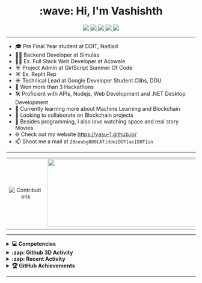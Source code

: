 <h1 align="center"> :wave: Hi, I'm Vashishth</h1>

<p align="center">
  <a href="https://vasu-1.github.io/">
    <img src="https://img.shields.io/badge/website-ff4d4d?style=for-the-badge&logo=About.me&logoColor=white">
  </a>
  <a href="https://www.linkedin.com/in/vashishth-patel-312a52204/">
    <img src="https://img.shields.io/badge/VashishthPatel-0077B5?style=for-the-badge&logo=linkedin&logoColor=white">
  <a/>
  <a href="https://twitter.com/VashishthPatel_">
    <img src="https://img.shields.io/badge/@VashishthPatel_-1DA1F2?style=for-the-badge&logo=twitter&logoColor=white">
  </a>
  <a href="https://www.youtube.com/channel/UCT_aAHVTwIPvW3mEUfHbB7g">
    <img src="https://img.shields.io/badge/Sky_Is_Your_Limit-%23FF0000.svg?style=for-the-badge&logo=YouTube&logoColor=white">
  </a>
  <a href="https://www.facebook.com/people/Vashishth-Patel/100071806075318/">
    <img src="https://img.shields.io/badge/Facebook-%231877F2.svg?style=for-the-badge&logo=Facebook&logoColor=white">
  </a>
</p>


---

- 🎓 Pre Final Year student at DDIT, Nadiad
- 👩‍💻 Backend Developer at Simulas
- 👩‍💻 Ex. Full Stack Web Developer at Acowale
- ☀️ Project Admin at GirlScript Summer Of Code
- ☀️ Ex. Replit Rep
- ☀️ Technical Lead at Google Developer Student Clibs, DDU
- 🥇 Won more than 3 Hackathons
- 🛠  Proficient with APIs, Nodejs, Web Development and .NET Desktop Development
- 🌱 Currently learning more about Machine Learning and Blockchain
- 👯 Looking to collaborate on Blockchain projects
- 💬 Besides programming, I also love watching space and real story Movies.
- 🌐 Check out my website https://vasu-1.github.io/
- 📫 Shoot me a mail at `20ceubg080[AT]ddu[DOT]ac[DOT]in`

---

<table align="center">
  <tr>
    <td align="center">
      <img alt="Contributions" src="https://github-readme-stats.vercel.app/api?username=vasu-1&show_icons=true&theme=vision-friendly-light&hide_border=true" width="400px" height="180px" >
    </td>
    <td align="center">
        <img src ="https://github-readme-streak-stats.herokuapp.com?user=vasu-1&theme=vision-friendly-light&hide_border=true" width="400px" height="180px">
    </td>
  </tr>
</table>

---

<details>
  <summary> <b> 💻 Competencies </b></summary>

![C++](https://img.shields.io/badge/c++-%2300599C.svg?style=for-the-badge&logo=c%2B%2B&logoColor=white)
![C](https://img.shields.io/badge/c-%2300599C.svg?style=for-the-badge&logo=c&logoColor=white)
![Python](https://img.shields.io/badge/python-3670A0?style=for-the-badge&logo=python&labelColor=black&color=3776ab)
![PHP](https://img.shields.io/badge/php-%23777BB4.svg?style=for-the-badge&logo=php&logoColor=white)
![Java](https://img.shields.io/badge/java-%23ED8B00.svg?style=for-the-badge&logo=java&logoColor=white)
![HTML5](https://img.shields.io/badge/html5-%23E34F26.svg?style=for-the-badge&logo=html5&logoColor=white)
![JavaScript](https://img.shields.io/badge/javascript-%23323330.svg?style=for-the-badge&logo=javascript&logoColor=%23F7DF1E)
![CSS3](https://img.shields.io/badge/css3-%231572B6.svg?style=for-the-badge&logo=css3&logoColor=white)
![Django](https://img.shields.io/badge/django-%23092E20.svg?style=for-the-badge&logo=django&logoColor=white)
![React](https://img.shields.io/badge/react-%2320232a.svg?style=for-the-badge&logo=react&logoColor=%2361DAFB)
![Spring](https://img.shields.io/badge/spring-%236DB33F.svg?style=for-the-badge&logo=spring&logoColor=white)
![Bootstrap](https://img.shields.io/badge/bootstrap-%23563D7C.svg?style=for-the-badge&logo=bootstrap&logoColor=white)
![MySQL](https://img.shields.io/badge/mysql-%2300f.svg?style=for-the-badge&logo=mysql&logoColor=white)
![hibernate](https://img.shields.io/badge/hibernate%20-%231572B6.svg?&style=for-the-badge&logo=hibernate&logoColor=white)
![Postgres](https://img.shields.io/badge/postgres-%23316192.svg?style=for-the-badge&logo=postgresql&logoColor=white)
![CockroachLabs](https://img.shields.io/badge/Cockroach%20DB-6933FF?style=for-the-badge&logo=Cockroach%20Labs&logoColor=white)
![Git](https://img.shields.io/badge/git-%23F05033.svg?style=for-the-badge&logo=git&logoColor=white)
![Bitbucket](https://img.shields.io/badge/bitbucket-%230047B3.svg?style=for-the-badge&logo=bitbucket&logoColor=white)
![Linux](https://img.shields.io/badge/Linux-FCC624?style=for-the-badge&logo=linux&logoColor=black)
![Windows](https://img.shields.io/badge/Windows-0078D6?style=for-the-badge&logo=windows&logoColor=white)
![Jenkins](https://img.shields.io/badge/jenkins-%232C5263.svg?style=for-the-badge&logo=jenkins&logoColor=white)
![Nginx](https://img.shields.io/badge/nginx-%23009639.svg?style=for-the-badge&logo=nginx&logoColor=white)
![Apache](https://img.shields.io/badge/apache-%23D42029.svg?style=for-the-badge&logo=apache&logoColor=white)
![Heroku](https://img.shields.io/badge/heroku-%23430098.svg?style=for-the-badge&logo=heroku&logoColor=white)
![Netlify](https://img.shields.io/badge/netlify-%23000000.svg?style=for-the-badge&logo=netlify&logoColor=#00C7B7)
![Vercel](https://img.shields.io/badge/vercel-%23000000.svg?style=for-the-badge&logo=vercel&logoColor=white)
![Google Cloud](https://img.shields.io/badge/GoogleCloud-%234285F4.svg?style=for-the-badge&logo=google-cloud&logoColor=white)
![Visual Studio Code](https://img.shields.io/badge/Visual%20Studio%20Code-0078d7.svg?style=for-the-badge&logo=visual-studio-code&logoColor=white)
![Sublime Text](https://img.shields.io/badge/sublime_text-%23575757.svg?style=for-the-badge&logo=sublime-text&logoColor=important)
![Vim](https://img.shields.io/badge/VIM-%2311AB00.svg?style=for-the-badge&logo=vim&logoColor=white)
![Eclipse](https://img.shields.io/badge/Eclipse-FE7A16.svg?style=for-the-badge&logo=Eclipse&logoColor=white)

 </details>
  
<details>
<summary> <b> :zap: Github 3D Activity </b></summary>

![](./profile-3d-contrib/profile-season-animate.svg)
  
</details>

<details>
<summary> <b> :zap: Recent Activity </b></summary>
  
<!--START_SECTION:activity-->
1. 💪 Opened PR [#11](https://github.com/vasu-1/lc-voting/pull/11) in [vasu-1/lc-voting](https://github.com/vasu-1/lc-voting)
2. 🎉 Merged PR [#4](https://github.com/vasu-1/mern-starter/pull/4) in [vasu-1/mern-starter](https://github.com/vasu-1/mern-starter)
3. 🎉 Merged PR [#2](https://github.com/vasu-1/mern-starter/pull/2) in [vasu-1/mern-starter](https://github.com/vasu-1/mern-starter)
4. 🎉 Merged PR [#1](https://github.com/vasu-1/dec-todo/pull/1) in [vasu-1/dec-todo](https://github.com/vasu-1/dec-todo)
5. 🎉 Merged PR [#3](https://github.com/vasu-1/mern-starter/pull/3) in [vasu-1/mern-starter](https://github.com/vasu-1/mern-starter)
6. 💪 Opened PR [#3](https://github.com/vasu-1/mern-starter/pull/3) in [vasu-1/mern-starter](https://github.com/vasu-1/mern-starter)
<!--END_SECTION:activity-->

</details>

<details>
<summary> <b> 🏆 GitHub Achievements </b></summary>
<img src="https://github-profile-trophy.vercel.app/?username=vasu-1&theme=vision-friendly-light">
</details>

<!-- <details>
<summary> <b> 🌐 Website Performance </b></summary>
<img src="https://metrics.lecoq.io/vasu-1?template=classic&base.header=0&base.activity=0&base.community=0&base.repositories=0&base.metadata=0&pagespeed=1&pagespeed.url=.user.website&pagespeed.detailed=false&pagespeed.screenshot=false&config.timezone=Asia%2FCalcutta">
</details> -->

---

<p align="center">
  <img src="https://komarev.com/ghpvc/?username=vasu-1&style=for-the-badge" alt="">
</p>

[website]: https://vasu-1.github.io/
[facebook]: https://www.facebook.com/people/Vashishth-Patel/100071806075318/
[youtube]: https://www.youtube.com/channel/UCT_aAHVTwIPvW3mEUfHbB7g
[instagram]: https://www.instagram.com/vashishthchaudhary/
[linkedin]: https://www.linkedin.com/in/vashishth-patel-312a52204/
[askubuntu]: https://askubuntu.com/users/1357742/vashishth-patel
[codechef]: https://www.codechef.com/users/vashishth48
[hackerrank]: https://www.hackerrank.com/vashishthchaudh1
[github]: https://www.github.com/vasu-1
[qwicklabs]: https://www.cloudskillsboost.google/public_profiles/bf321214-af50-491e-a010-8fed8cb3d177
[devfolio]: https://devfolio.co/@vashisht
[leetcode]: https://leetcode.com/vashishthchaudhary48/
